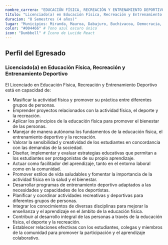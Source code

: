 ```yaml
---
nombre_carrera: "EDUCACIÓN FÍSICA, RECREACIÓN Y ENTRENAMIENTO DEPORTIVO"
titulo: "Licenciado(a) en Educación Física, Recreación y Entrenamiento Deportivo"
duracion: "8 Semestres (4 años)"
lugar: "Municipios: Miranda, Mauroa, Dabajuro, Buchivacoa, Democracia, Urumaco, San Francisco, Monseñor Iturriza, Silva, Carirubana, Falcón, Juan José Mora, Puerto Cabello, Iribarren"
color: "#004466" # Tono azul oscuro único
icon: "Dumbbell" # Ícono de Lucide React
---
```


## Perfil del Egresado

### Licenciado(a) en Educación Física, Recreación y Entrenamiento Deportivo
El Licenciado en Educación Física, Recreación y Entrenamiento Deportivo está en capacidad de:

- Masificar la actividad física y promover su práctica entre diferentes grupos de personas.
- Emprender proyectos relacionados con la actividad física, el deporte y la recreación.
- Aplicar los principios de la educación física para promover el bienestar de las personas.
- Manejar de manera autónoma los fundamentos de la educación física, el entrenamiento deportivo y la recreación.
- Valorar la sensibilidad y creatividad de los estudiantes en concordancia con las demandas de la sociedad.
- Diseñar, implementar y evaluar estrategias educativas que permitan a los estudiantes ser protagonistas de su propio aprendizaje.
- Actuar como facilitador del aprendizaje, tanto en el entorno laboral como en la comunidad.
- Promover estilos de vida saludables y fomentar la importancia de la actividad física en la salud y el bienestar.
- Desarrollar programas de entrenamiento deportivo adaptados a las necesidades y capacidades de los deportistas.
- Planificar y coordinar actividades recreativas y deportivas para diferentes grupos de personas.
- Integrar los conocimientos de diversas disciplinas para mejorar la enseñanza y el aprendizaje en el ámbito de la educación física.
- Contribuir al desarrollo integral de las personas a través de la educación física, el deporte y la recreación.
- Establecer relaciones efectivas con los estudiantes, colegas y miembros de la comunidad para promover la participación y el aprendizaje colaborativo.
